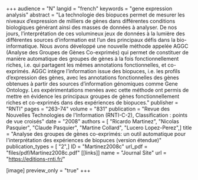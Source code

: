 +++
audience = "N"
langid = "french"
keywords = "gene expression analysis"
abstract = "La technologie des biopuces permet de mesurer les niveaux d’expression de milliers de gènes dans différentes conditions biologiques générant ainsi des masses de données à analyser. De nos jours, l’interprétation de ces volumineux jeux de données à la lumière des différentes sources d’information est l’un des principaux défis dans la bio-informatique. Nous avons développé une nouvelle méthode appelée AGGC (Analyse des Groupes de Gènes Co-exprimés) qui permet de constituer de manière automatique des groupes de gènes à la fois fonctionnellement riches, i.e. qui partagent les mêmes annotations fonctionnelles, et co-exprimés. AGGC intègre l’information issue des biopuces, i.e. les profils d’expression des gènes, avec les annotations fonctionnelles des gènes obtenues à partir des sources d’information génomiques comme Gene Ontology. Les expérimentations menées avec cette méthode ont permis de mettre en évidence les principaux groupes de gènes fonctionnellement riches et co-exprimés dans des expériences de biopuces."
publisher = "RNTI"
pages = "263–74"
volume = "831"
publication = "Revue des Nouvelles Technologies de l'Information (RNTI-C-2), Classification : points de vue croisés"
date = "2008"
authors = [ "Ricardo Martinez", "Nicolas Pasquier", "Claude Pasquier", "Martine Collard", "Lucero Lopez-Perez",]
title = "Analyse des groupes de gènes co-exprimés: un outil automatique pour l'interprétation des expériences de biopuces (version étendue)"
publication_types = [ "2",]
ID = "Martinez2008c"
url_pdf = "files/pdf/Martinez2008c.pdf"
[[links]]
name = "Journal Site"
url = "https://editions-rnti.fr/"

[image]
preview_only = "true"
+++
